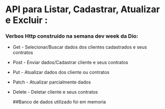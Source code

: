 # API para Listar, Cadastrar, Atualizar e Excluir :

### Verbos Http construído na semana dev week da Dio:
- Get - Selecionar/Buscar dados dos clientes cadastrados e seus contratos

- Post - Enviar dados/Cadastrar cliente e seus contratos

- Put - Atualizar dados dos cliente ou contratos

- Patch - Atualizar parcialmente dados

- Delete - Deletar cliente e seus contratos

  

  

  ##Banco de dados utilizado foi em memoria
  
  
